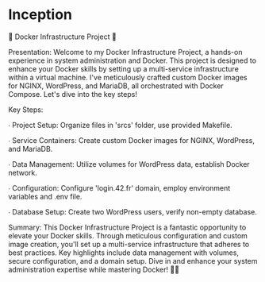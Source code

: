 # Inception

🐳 Docker Infrastructure Project 🚀

Presentation:
Welcome to my Docker Infrastructure Project, a hands-on experience in system administration and Docker. This project is designed to enhance your Docker skills by setting up a multi-service infrastructure within a virtual machine. I've meticulously crafted custom Docker images for NGINX, WordPress, and MariaDB, all orchestrated with Docker Compose. Let's dive into the key steps!

Key Steps:

∙ Project Setup: Organize files in 'srcs' folder, use provided Makefile.

∙ Service Containers: Create custom Docker images for NGINX, WordPress, and MariaDB.

∙ Data Management: Utilize volumes for WordPress data, establish Docker network.

∙ Configuration: Configure 'login.42.fr' domain, employ environment variables and .env file.

∙ Database Setup: Create two WordPress users, verify non-empty database.

Summary:
This Docker Infrastructure Project is a fantastic opportunity to elevate your Docker skills. Through meticulous configuration and custom image creation, you'll set up a multi-service infrastructure that adheres to best practices. Key highlights include data management with volumes, secure configuration, and a domain setup. Dive in and enhance your system administration expertise while mastering Docker! 🚢🚀
